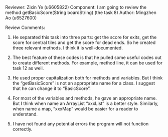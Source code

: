 Reviewer: Zixin Ye (u6605822)
Component: I am going to review the method getBasicScore(String boardString) (the task 8)
Author: Mingzhen Ao (u6527600)

Review Comments:

1. He separated this task into three parts: get the score for exits, get the score for central tiles and get the score for dead ends. So he created three relevant methods. I think it is well-documented.

2. The best feature of these codes is that he pulled some useful codes out to create different methods. For example, method line, it can be used for task 12 as well.

3. He used proper capitalization both for methods and variables. But I think the “getBasicScore” is not an appropriate name for a class. I suggest that he can change it to “BasicScore”. 

4. For most of the variables and methods, he gave an appropriate name. But I think when name an ArrayList “xxxList” is a better style. Similarly, when name a map, “xxxMap” would be easier  for a reader to understand.

5. I have not found any potential errors the program will not function correctly.
